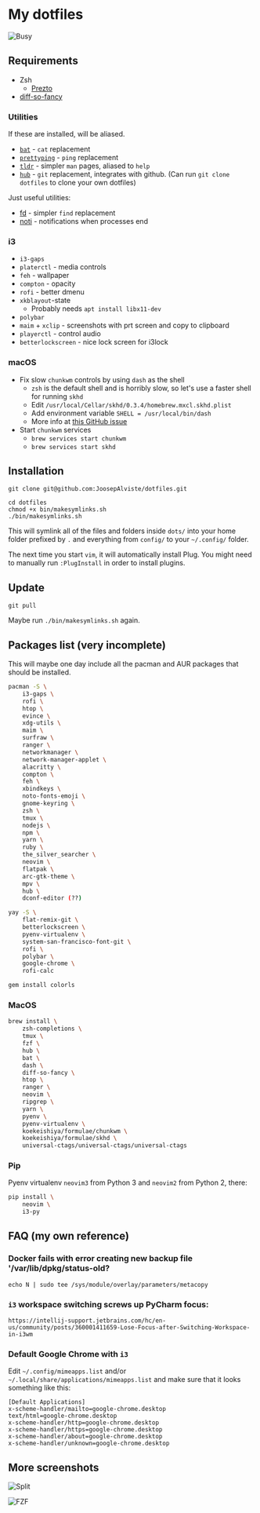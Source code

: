 # My dotfiles

![Busy](https://raw.githubusercontent.com/JoosepAlviste/dotfiles/master/img/Busy.png)

## Requirements

* Zsh
    - [Prezto](https://github.com/sorin-ionescu/prezto/)
* [diff-so-fancy](https://github.com/so-fancy/diff-so-fancy)

### Utilities

If these are installed, will be aliased.

* [`bat`](https://github.com/sharkdp/bat) - `cat` replacement
* [`prettyping`](https://github.com/denilsonsa/prettyping) - `ping` replacement
* [`tldr`](http://tldr.sh/) - simpler `man` pages, aliased to `help`
* [`hub`](https://github.com/github/hub) - `git` replacement, integrates with 
  github. (Can run `git clone dotfiles` to clone your own dotfiles)

Just useful utilities:

* [fd](https://github.com/sharkdp/fd/) - simpler `find` replacement
* [noti](https://github.com/variadico/noti) - notifications when processes end

### i3

* `i3-gaps`
* `platerctl` - media controls
* `feh` - wallpaper
* `compton` - opacity
* `rofi` - better dmenu
* `xkblayout`-state
    - Probably needs `apt install libx11-dev`
* `polybar`
* `maim` + `xclip` - screenshots with prt screen and copy to clipboard
* `playerctl` - control audio
* `betterlockscreen` - nice lock screen for i3lock

### macOS

* Fix slow `chunkwm` controls by using `dash` as the shell
    * `zsh` is the default shell and is horribly slow, so let's use a faster 
        shell for running `skhd`
    * Edit `/usr/local/Cellar/skhd/0.3.4/homebrew.mxcl.skhd.plist`
    * Add environment variable `SHELL = /usr/local/bin/dash`
    * More info at [this GitHub issue](https://github.com/koekeishiya/chunkwm/issues/232)
* Start `chunkwm` services
    * `brew services start chunkwm`
    * `brew services start skhd`


## Installation

```
git clone git@github.com:JoosepAlviste/dotfiles.git

cd dotfiles
chmod +x bin/makesymlinks.sh
./bin/makesymlinks.sh
```

This will symlink all of the files and folders inside `dots/` into your home 
folder prefixed by `.` and everything from `config/` to your `~/.config/` 
folder.

The next time you start `vim`, it will automatically install Plug. You might 
need to manually run `:PlugInstall` in order to install plugins.

## Update

```
git pull
```

Maybe run `./bin/makesymlinks.sh` again.


## Packages list (very incomplete)

This will maybe one day include all the pacman and AUR packages that should be 
installed.

```bash
pacman -S \
    i3-gaps \
    rofi \
    htop \
    evince \
    xdg-utils \
    maim \
    surfraw \
    ranger \
    networkmanager \
    network-manager-applet \
    alacritty \
    compton \
    feh \
    xbindkeys \
    noto-fonts-emoji \
    gnome-keyring \
    zsh \
    tmux \
    nodejs \
    npm \
    yarn \
    ruby \
    the_silver_searcher \
    neovim \
    flatpak \
    arc-gtk-theme \
    mpv \
    hub \
    dconf-editor (??)
```

```bash
yay -S \
    flat-remix-git \
    betterlockscreen \
    pyenv-virtualenv \
    system-san-francisco-font-git \
    rofi \
    polybar \
    google-chrome \
    rofi-calc
```

```bash
gem install colorls
```


### MacOS

```bash
brew install \
    zsh-completions \
    tmux \
    fzf \
    hub \
    bat \
    dash \
    diff-so-fancy \
    htop \
    ranger \
    neovim \
    ripgrep \
    yarn \
    pyenv \
    pyenv-virtualenv \
    koekeishiya/formulae/chunkwm \
    koekeishiya/formulae/skhd \
    universal-ctags/universal-ctags/universal-ctags
```


### Pip

Pyenv virtualenv `neovim3` from Python 3 and `neovim2` from Python 2, there:

```bash
pip install \
    neovim \
    i3-py
```

## FAQ (my own reference)

### Docker fails with error creating new backup file '/var/lib/dpkg/status-old? 
`echo N | sudo tee /sys/module/overlay/parameters/metacopy`

### `i3` workspace switching screws up PyCharm focus: 
`https://intellij-support.jetbrains.com/hc/en-us/community/posts/360001411659-Lose-Focus-after-Switching-Workspace-in-i3wm`

### Default Google Chrome with `i3`

Edit `~/.config/mimeapps.list` and/or 
`~/.local/share/applications/mimeapps.list` and make sure that it looks 
something like this:

```
[Default Applications]
x-scheme-handler/mailto=google-chrome.desktop
text/html=google-chrome.desktop
x-scheme-handler/http=google-chrome.desktop
x-scheme-handler/https=google-chrome.desktop
x-scheme-handler/about=google-chrome.desktop
x-scheme-handler/unknown=google-chrome.desktop
```

## More screenshots

![Split](https://raw.githubusercontent.com/JoosepAlviste/dotfiles/master/img/Split.png)

![FZF](https://raw.githubusercontent.com/JoosepAlviste/dotfiles/master/img/FZF.png)
